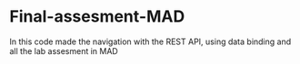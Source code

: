 # Final-assesment-MAD
In this code made the navigation with the REST API, using data binding and all the lab assesment in MAD
